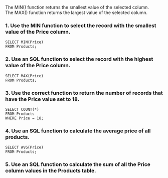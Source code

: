 The MIN() function returns the smallest value of the selected column.  
The MAX() function returns the largest value of the selected column.
### 1. Use the MIN function to select the record with the smallest value of the Price column.
```
SELECT MIN(Price)
FROM Products;
```
### 2. Use an SQL function to select the record with the highest value of the Price column.
```
SELECT MAX(Price)
FROM Products;
```
### 3. Use the correct function to return the number of records that have the Price value set to 18.
```
SELECT COUNT(*)
FROM Products
WHERE Price = 18;
```
### 4. Use an SQL function to calculate the average price of all products.
```
SELECT AVG(Price)
FROM Products;
```
### 5. Use an SQL function to calculate the sum of all the Price column values in the Products table.

